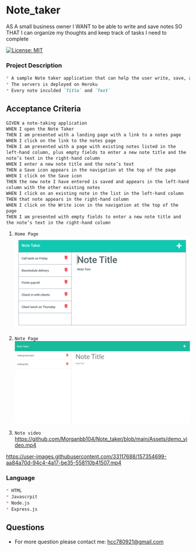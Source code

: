 # Note_taker
AS A small business owner I WANT to be able to write and save notes SO THAT I can organize my thoughts and keep track of tasks I need to complete


[![License: MIT](https://img.shields.io/badge/License-MIT-blue.svg)](https://opensource.org/licenses/MIT)

### Project Description
```md
* A sample Note taker application that can help the user write, save, and delete the notes
* The servers is deployed on Heroku
* Every note inculded `Title` and `Text`
```

## Acceptance Criteria

```
GIVEN a note-taking application
WHEN I open the Note Taker
THEN I am presented with a landing page with a link to a notes page
WHEN I click on the link to the notes page
THEN I am presented with a page with existing notes listed in the left-hand column, plus empty fields to enter a new note title and the note’s text in the right-hand column
WHEN I enter a new note title and the note’s text
THEN a Save icon appears in the navigation at the top of the page
WHEN I click on the Save icon
THEN the new note I have entered is saved and appears in the left-hand column with the other existing notes
WHEN I click on an existing note in the list in the left-hand column
THEN that note appears in the right-hand column
WHEN I click on the Write icon in the navigation at the top of the page
THEN I am presented with empty fields to enter a new note title and the note’s text in the right-hand column
```

1. `Home Page`
![HOME](https://github.com/Morganbb104/Note_taker/blob/main/Assets/11-express-homework-demo-01.png)

2. `Note Page`
![NOTE](https://github.com/Morganbb104/Note_taker/blob/main/Assets/note_page.jpg)
2. `Note video`
https://github.com/Morganbb104/Note_taker/blob/main/Assets/demo_video.mp4



https://user-images.githubusercontent.com/33117688/157354699-aa84a70d-94c4-4a17-be35-558110b41507.mp4



### Language
```md
* HTML
* Javascrpit
* Node.js
* Express.js
```

## Questions
*  For more question please contact me: hcc780921@gmail.com
